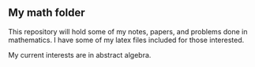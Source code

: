 ## My math folder

This repository will hold some of my notes, papers, and problems done in mathematics. I have some of my latex files included for those interested. 

My current interests are in abstract algebra. 
